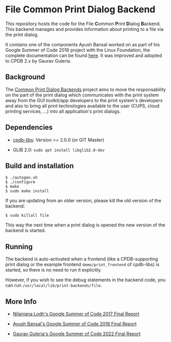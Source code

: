 # File Common Print Dialog Backend

This repository hosts the code for the File **C**ommon **P**rint **D**ialog **B**ackend. This backend manages and provides information about printing to a file via the print dialog.

It contains one of the components Ayush Bansal worked on as part of his Google Summer of Code 2018 project with the Linux Foundation, the complete documentation can be found [here](https://github.com/ayush268/GSoC_2018_Documentation). It was improved and adopted to CPDB 2.x by Gaurav Guleria.

## Background

The [Common Print Dialog Backends](https://openprinting.github.io/achievements/#common-print-dialog-backends) project aims to move the responsability on the part of the print dialog which communicates with the print system away from the GUI toolkit/app developers to the print system's developers and also to bring all print technologies available to the user (CUPS, cloud printing services, ...) into all application's print dialogs.

## Dependencies

- [cpdb-libs](https://github.com/OpenPrinting/cpdb-libs): Version >= 2.0.0 (or GIT Master)

- GLIB 2.0:
  `sudo apt install libglib2.0-dev`

## Build and installation

```
$ ./autogen.sh
$ ./configure
$ make
$ sudo make install
```

If you are updating from an older version, please kill the old version of the backend:
```
$ sudo killall file
```
This way the next time when a print dialog is opened the new version of the backend is started.

## Running

The backend is auto-activated when a frontend (like a CPDB-supporting print dialog or the example frontend `demo/print_frontend` of cpdb-libs) is started, so there is no need to run it explicitly.

However, if you wish to see the debug statements in the backend code, you can run `/usr/local/lib/print-backends/file`.

## More Info

- [Nilanjana Lodh's Google Summer of Code 2017 Final Report](https://nilanjanalodh.github.io/common-print-dialog-gsoc17/)

- [Ayush Bansal's Google Summer of Code 2018 Final Report](https://github.com/ayush268/GSoC_2018_Documentation)

- [Gaurav Guleria's Google Summer of Code 2022 Final Report](https://github.com/TinyTrebuchet/gsoc22/)
